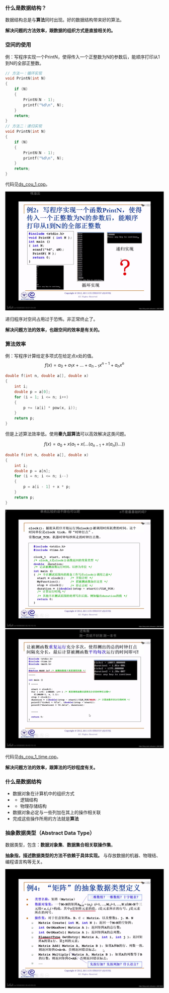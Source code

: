 ### 什么是数据结构？

数据结构总是与**算法**同时出现。好的数据结构带来好的算法。

**解决问题的方法效率，跟数据的组织方式是直接相关的。**

### 空间的使用

例：写程序实现一个PrintN，使得传入一个正整数为N的参数后，能顺序打印从1到N的全部正整数。

```c
// 方法一：循环实现
void PrintN(int N)
{
    if (N)
    {
        PrintN(N - 1);
        printf("%d\n", N);
    }
    return;
}
// 方法二：递归实现
void PrintN(int N)
{
    if (N)
    {
        PrintN(N - 1);
        printf("%d\n", N);
    }
    return;
}
```

代码见[ds_cou_1.cpp](../../cLib/DataStructure)。

![](../images/1_1.png)

递归程序对空间占用过于恐怖。非正常终止了。

**解决问题方法的效率，也跟空间的效率是有关的。**

### 算法效率

例：写程序计算给定多项式在给定点x处的值。
$$f(x)=a_0+a_1x+...+a_{n-1}x^{n-1}+a_nx^n$$

```c
double f(int n, double a[], double x)
{
    int i;
    double p = a[0];
    for (i = 1; i <= n; i++)
    {
        p += (a[i] * pow(x, i));
    }
    return p;
}
```

但是上述算法效率低。使用**秦九韶算法**可以高效解决这类问题。

$$f(x)=a_0+x(a_1+x(...(a_{n-1}+x(a_n))...))$$

```c
double f(int n, double a[], double x)
{
    int i;
    double p = a[n];
    for (i = n; i <= n; i--)
    {
        p = a[i - 1] + x * p;
    }
    return p;
}
```

![在这里插入图片描述](../images/1_2.png)
![在这里插入图片描述](../images/1_3.png)

代码见[ds_cou_1_time.cpp](../../cLib/DataStructure)。

**解决问题方法的效率，跟算法的巧妙程度有关。**

### 什么是数据结构

- 数据对象在计算机中的组织方式
- - 逻辑结构
- - 物理存储结构
- 数据对象必定与一些列加在其上的操作相关联
- 完成这些操作所用的方法就是**算法**

### 抽象数据类型（Abstract Data Type）

数据类型，包含：**数据对象集**、**数据集合相关联操作集**。

**抽象指，描述数据类型的方法不依赖于具体实现。** 与存放数据的机器、物理结、编程语言构等无关。

![在这里插入图片描述](../images/1_4.png)

